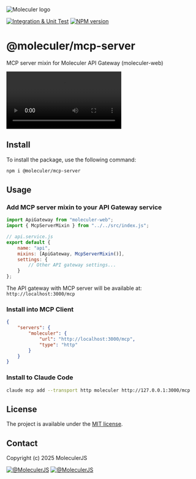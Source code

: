 ![Moleculer logo](http://moleculer.services/images/banner.png)

[![Integration & Unit Test](https://github.com/moleculerjs/mcp-server/actions/workflows/test.yml/badge.svg)](https://github.com/moleculerjs/mcp-server/actions/workflows/test.yml)
[![NPM version](https://badgen.net/npm/v/@moleculer/mcp-server)](https://www.npmjs.com/package/@moleculer/mcp-server)

# @moleculer/mcp-server
MCP server mixin for Moleculer API Gateway (moleculer-web)

<video controls src="docs/Code_PIxZeLiRX3.mp4" title="Introduction to MCP Server"></video>

## Install

To install the package, use the following command:

```bash
npm i @moleculer/mcp-server
```

## Usage

### Add MCP server mixin to your API Gateway service

```javascript
import ApiGateway from "moleculer-web";
import { McpServerMixin } from "../../src/index.js";

// api.service.js
export default {
	name: "api",
	mixins: [ApiGateway, McpServerMixin()],
	settings: {
		// Other API gateway settings...
	}
};
```

The API gateway with MCP server will be available at: `http://localhost:3000/mcp`

### Install into MCP Client

```json
{
    "servers": {
        "moleculer": {
            "url": "http://localhost:3000/mcp",
            "type": "http"
        }
    }
}
```

### Install to Claude Code

```bash
claude mcp add --transport http moleculer http://127.0.0.1:3000/mcp
```


## License
The project is available under the [MIT license](https://tldrlegal.com/license/mit-license).

## Contact
Copyright (c) 2025 MoleculerJS

[![@MoleculerJS](https://img.shields.io/badge/github-moleculerjs-green.svg)](https://github.com/moleculerjs) [![@MoleculerJS](https://img.shields.io/badge/twitter-MoleculerJS-blue.svg)](https://twitter.com/MoleculerJS)
